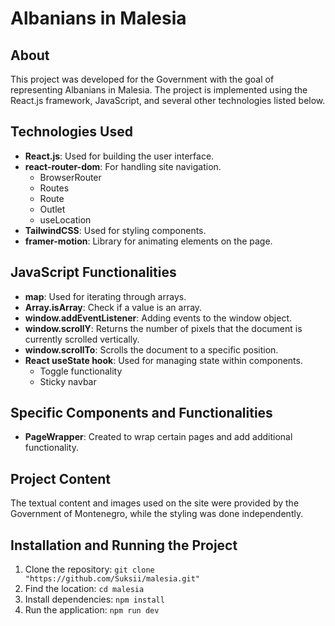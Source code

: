 # Albanians in Malesia

## About

This project was developed for the Government with the goal of representing Albanians in Malesia. The project is implemented using the React.js framework, JavaScript, and several other technologies listed below.

## Technologies Used

- **React.js**: Used for building the user interface.
- **react-router-dom**: For handling site navigation.
  - BrowserRouter
  - Routes
  - Route
  - Outlet
  - useLocation
- **TailwindCSS**: Used for styling components.
- **framer-motion**: Library for animating elements on the page.

## JavaScript Functionalities

- **map**: Used for iterating through arrays.
- **Array.isArray**: Check if a value is an array.
- **window.addEventListener**: Adding events to the window object.
- **window.scrollY**: Returns the number of pixels that the document is currently scrolled vertically.
- **window.scrollTo**: Scrolls the document to a specific position.
- **React useState hook**: Used for managing state within components.
  - Toggle functionality
  - Sticky navbar

## Specific Components and Functionalities

- **PageWrapper**: Created to wrap certain pages and add additional functionality.

## Project Content

The textual content and images used on the site were provided by the Government of Montenegro, while the styling was done independently.

## Installation and Running the Project

   1. Clone the repository: `git clone "https://github.com/Suksii/malesia.git"`
   2. Find the location: `cd malesia`
   3. Install dependencies: `npm install`
   4. Run the application: `npm run dev`
